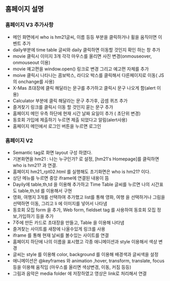 ## 홈페이지 설명

### 홈페이지 V3 추가사항
- 메인 화면에서 who is hm21글씨, 이름 등등 부분을 클릭하거나 휠을 움직이면 이벤트 추가
- daily부분에 time table 글씨와 daily 클릭하면 이동할 것인지 확인 하는 창 추가
- movie 클릭시 이미지 3개 각각 마우스를 올리면 사진 변경(onmouseover, onmouseout 이용)
- movie 예고편을 window.open() 링크로 변경 그리고 예고편 자체를 추가 
- moive 클릭시 나타나는 콤보박스, 라디오 박스를 클릭해서 다른페이지로 이동( JS의 onchange를 사용)
- X-Mas 초대장에 클릭 해달라는 문구를 추가하고 클릭시 문구 나오게 함(alert 이용)
- Calculator 부분에 클릭 해달라는 문구 추가후, 곱셈 퀴즈 추가
- 즐겨찾기 링크를 클릭시 이동 할 것인지 묻는 문구 추가
- 홈페이지 메인 우측 하단에 현재 시간 날짜 요일이 추가 ( 초단위 변경)
- 동호회 가입에 제출하기 누르면 제출 되었다고 알림(alert사용)
- 홈페이지 메인에서 로그인 버튼을 누르면 로그인 


### 홈페이지 V2
- Semantic tag로 화면 layout 구성 하였다.
- 기본화면을 hm21 : 나는 누구인가? 로 설정, [hm21's Homepage]를 클릭하면 who is hm21? 과 연결.
- 홈페이지 hm21_rpt02.html 를 실행해도 초기화면은 who is hm21? 이다.
- 상단 메뉴를 누르면 중앙 iframe에 연결된 내용이 뜸
- Dayily에 table,th,td 을 이용해 추가하고 Time Table 글씨를 누르면 나의 시간표도 table,th,td 를 이용해서 구현
- 영화, 여행지 3개를 선택하여 추가했고 list를 통해 영화, 여행 을 선택하거나 그림을 선택하면 이동, 그리고 li 에 이미지를 넣어서 나타냄
- 동호회 모집 form 을 추가, Web form, fieldset tag 를 사용하여 동호회 모집 정보,가입하기 등을 추가
- 7주에 만든 카드로 초대장을 만들고, Table 을 이용해 나타냄
- 즐겨찾는 사이트를 새창에 나올수있게 링크를 사용
- iframe 를 통해 현재 날씨를 볼수있는 사이트를 연결
- 홈페이지 하단에 나의 이름을 표시했고 각종 애니메이션과 style 이용해서 색상 변경
- 글씨는 style 를 이용해 color, background 를 이용해 배경색과 글씨색을 설정 
- 애니메이션은 @keyframes 와 animation ,hover, transform, translate, focus 등을 이용해 움직임
(마우스를 올리면 색상변경, 이동, 커짐 등등)
- 그림과 음악은 media folder 에 저장하였고 영상은 link로 처리해서 연결
